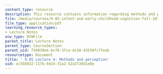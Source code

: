 ```yaml
---
content_type: resource
description: This resource contains information regarding methods and perception.
file: /media/courses/9-85-infant-and-early-childhood-cognition-fall-2012/ac556832117b4d2431a252a3728d1e8e_MIT9_85F12_lec4_methods.pdf
file_type: application/pdf
learning_resource_types:
- Lecture Notes
ocw_type: OCWFile
parent_title: Lecture Notes
parent_type: CourseSection
parent_uid: f34039e4-bcf6-3fce-dc58-43559fc7feab
resourcetype: Document
title: ' 9.85 Lecture 4: Methods and perception'
uid: ac556832-117b-4d24-31a2-52a3728d1e8e
---
```

